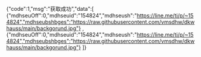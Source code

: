 {"code":1,"msg":"获取成功","data":[ 
{"mdhseuOff":0,"mdhseuid":"154824","mdhseush":"https://line.me/ti/p/~154824","mdhseubshbges":"https://raw.githubusercontent.com/vmsdhw/dkwhauss/main/backgorund.jpg"} , 
{"mdhseuOff":0,"mdhseuid":"154824","mdhseush":"https://line.me/ti/p/~154824","mdhseubshbges":"https://raw.githubusercontent.com/vmsdhw/dkwhauss/main/backgorund.jpg"} 
]}
